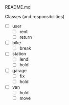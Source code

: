 README.md

Classes (and responsibilities)
-[ ] user
	-[ ] rent
	-[ ] return
-[ ] bike
	-[ ] break
-[ ] station
	-[ ] lend
	-[ ] hold
-[ ] garage
	-[ ] fix
	-[ ] hold
-[ ] van
	-[ ] hold
	-[ ] move